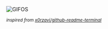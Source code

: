 <div align="justify">
<picture>
    <source media="(prefers-color-scheme: dark)" srcset="https://i.ibb.co/SXTh4dv/output-gif.gif">
    <source media="(prefers-color-scheme: light)" srcset="https://i.ibb.co/SXTh4dv/output-gif.gif">
    <img alt="GIFOS" src="https://i.ibb.co/SXTh4dv/output-gif.gif">
</picture>

<sub><i>inspired from [x0rzavi/github-readme-terminal](https://github.com/x0rzavi/github-readme-terminal)</i></sub>

</div>

<!-- Image deletion URL: https://ibb.co/1fVDtd2/7c991269798714a91930048baffd6467 -->